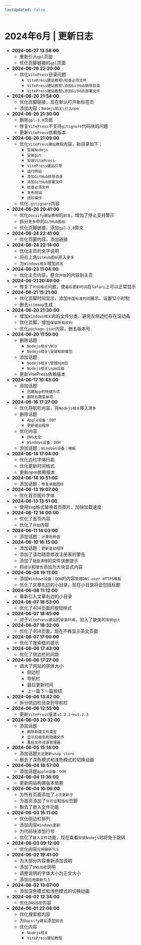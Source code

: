 ```yaml
---
lastUpdated: false
---
```


# 2024年6月 | 更新日志

- **2024-06-27 13:58:00**
  - 重新引入`gpl`页面
  - 优化页脚链接的`gpl`页面
- **2024-06-26 22:20:00**
  - 优化`VitePress`目录问题
    - `VitePress建站教程\检查必须文件`
    - `VitePress建站教程\添加GitHub排除目录`
    - `VitePress建站教程\添加GitHub部署文件`
- **2024-06-26 21:54:00**
  - 优化页脚链接，现在默认打开新标签页
  - 添加内容：`Nodejs相关\引入npm`
- **2024-06-26 21:30:00**
  - 删除`gpl-3.0`页面
  - 修复`VitePress`不支持`gitignore`代码块的问题
  - 更新`VitePress`依赖版本
- **2024-06-26 21:09:00**
  - 优化`VitePress建站教程`内容，新目录如下：
    - `安装Nodejs`
    - `安装git`
    - `安装VitePress`
    - `VitePress建站引导`
    - `运行网站`
    - `添加GitHub排除目录`
    - `添加GitHub部署文件`
    - `检查必须文件`
    - `发布网站`
    - `进阶操作`
  - 优化`.gitignore`内容
- **2024-06-26 20:41:00**
  - 优化`Docsify建站教程`的`前言`，增加了停止支持警示
  - 拆分`更多`中的`GitHub图标`
  - 优化页脚链接，添加`gpl-3.0`原文
- **2024-06-24 22:41:00**
  - 优化页脚内容，添加链接
- **2024-06-24 22:14:00**
  - 优化主页的文字说明
  - 将右上角`GitHub图标`并入`更多`
  - 为`Windows相关`增加`前言`
- **2024-06-23 11:04:00**
  - 优化主页内容，整合`开始`的内容到主页
- **2024-06-21 20:49:00**
  - 修复了`时间格式`问题，使`最后更新时间`在`Safari`上可以正常显示
- **2024-06-21 15:21:00**
  - 优化页脚时间显示，添加`中国标准时间`展示，设置12小时制
  - 删去`sitemap`生成
- **2024-06-20 21:30:00**
  - 增加`Windows相关`内的文件分类，避免左侧边栏存在滚动条
  - 优化页脚，增加`保留所有权利`
  - 优化`package.json`内容，删去版本号
- **2024-06-20 11:50:00**
  - 删除话题
    - `Nodejs相关\NCU`
    - `Nodejs相关\安装和卸载包`
  - 添加话题
    - `Nodejs相关\管理npm包`
    - `Nodejs相关\npm后缀`
  - 更新VitePress依赖版本
- **2024-06-17 10:43:00**
  - 添加话题
    - `创建App的快捷方式`
    - `删除右键菜单项`
- **2024-06-16 17:27:00**
  - 优化导航栏内容，将`Nodejs相关`移入`更多`
  - 删除话题
    - `Apple设备：DOT`
    - `更新驱动程序`
  - 优化内容
    - `DNS大全`
    - `Windows设备：DOH`
  - 添加话题：`Windows设备：模板`
- **2024-06-14 17:04:00**
  - 优化边栏字体行距
  - 优化更新时间格式
  - 更新npm依赖版本
- **2024-06-14 10:51:00**
  - 添加话题：`修复桌面图标`
- **2024-06-13 19:07:00**
  - 优化首页图片字体
- **2024-06-13 13:51:00**
  - 使用svg格式替换首页图片，加快加载速度
- **2024-06-12 14:00:00**
  - 优化了首页内容
  - 优化了`开始`内容
- **2024-06-11 14:03:00**
  - 添加话题：`计算哈希值`
- **2024-06-10 16:15:00**
  - 添加话题：`更新驱动程序`
  - 添加了请勿随意修改注册表的警告
  - 添加了`磁盘清理`的文件误删提示
  - 将`提示`和`警告`添加为大块显式内容
- **2024-06-08 19:11:00**
  - 添加`Windows设备：DOH`的内容`管理DNS over HTTPS模板`
  - 优化了文章右边的小目录，现在小目录将会包括标题
- **2024-06-08 11:12:00**
  - 重新引入文章右边的小目录
- **2024-06-07 18:53:00**
  - 优化了404页面的按钮样式
- **2024-06-07 18:45:00**
  - 对于`VitePress建站`的`安装环境`，加入了缺失的`安装git`
- **2024-06-07 18:32:00**
  - 优化了404页面，现在不再显示英文页面
- **2024-06-07 17:00:00**
  - 优化了搜索框的提示
- **2024-06-06 17:43:00**
  - 优化了侧边栏的间距
- **2024-06-06 17:27:00**
  - 调大了网站的字体大小
    - 侧边栏
    - 导航栏
    - 最后更新时间
    - 上一篇下一篇按钮
- **2024-06-06 13:42:00**
  - 拆分侧边栏目录到导航栏
- **2024-06-06 12:55:00**
  - 更新`VitePress`版本`v1.2.2`->`v1.2.3`
- **2024-06-05 20:32:00**
  - 添加话题
    - `删除新建文件类型`
    - `显示后缀名和隐藏文件`
    - `重启文件资源管理器`
- **2024-06-05 15:14:00**
  - 添加话题`无法更新snap store`
  - 删去了深色模式和浅色模式的切换动画
- **2024-06-04 18:57:00**
  - 添加话题`Apple设备：DOH`
- **2024-06-04 11:36:00**
  - 更新网站构建版本依赖
- **2024-06-04 10:06:00**
  - 为所有页面添加了`上次更新于`
  - 为首页添加了`许可证`和`版权`页脚
  - 删去了嵌入文件功能
- **2024-06-03 16:11:00**
  - 优化侧边栏排列
  - 添加内容`Windows更新`
  - 为代码块添加行号
  - 优化了`嵌入文件`功能，现在查看`安装Nodejs`时将免于跳转
- **2024-06-03 09:12:00**
  - 优化内容`应用最新TLS`
- **2024-06-02 19:41:00**
  - 为大部分内容重新添加说明
  - 添加了`DNS加密`说明
  - 调整说明的字体大小为正文大小
  - 添加`应用最新TLS`
- **2024-06-02 13:07:00**
  - 添加深色模式和浅色模式的切换动画
- **2024-06-02 12:34:00**
  - 优化`DNS加密`内容
- **2024-06-01 22:08:00**
  - 优化搜索框内容
  - 为`Docsify建站`添加`前言`
  - 优化内容
    - `Nodejs相关`
    - `VitePress建站教程`
